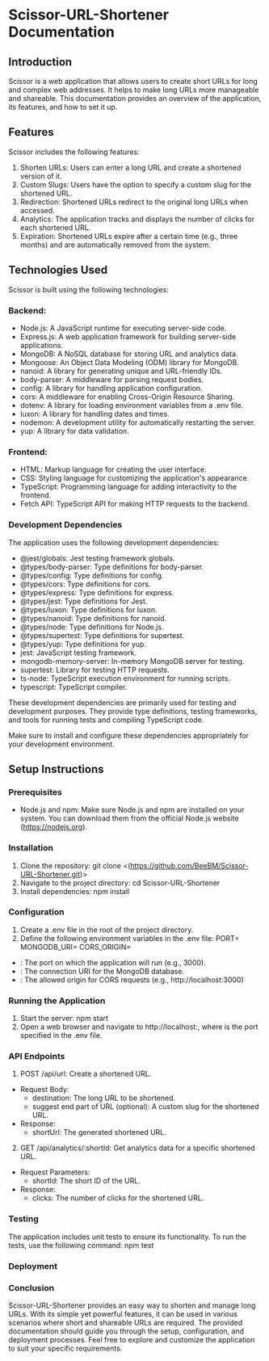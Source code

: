 # Scissor-URL-Shortener Documentation

## Introduction
Scissor is a web application that allows users to create short URLs for long and complex web addresses. It helps to make long URLs more manageable and shareable. This documentation provides an overview of the application, its features, and how to set it up.

## Features
Scissor includes the following features:

1. Shorten URLs: Users can enter a long URL and create a shortened version of it.
2. Custom Slugs: Users have the option to specify a custom slug for the shortened URL.
3. Redirection: Shortened URLs redirect to the original long URLs when accessed.
4. Analytics: The application tracks and displays the number of clicks for each shortened URL.
5. Expiration: Shortened URLs expire after a certain time (e.g., three months) and are automatically removed from the system.

## Technologies Used
Scissor is built using the following technologies:

### Backend:
- Node.js: A JavaScript runtime for executing server-side code.
- Express.js: A web application framework for building server-side applications.
- MongoDB: A NoSQL database for storing URL and analytics data.
- Mongoose: An Object Data Modeling (ODM) library for MongoDB.
- nanoid: A library for generating unique and URL-friendly IDs.
- body-parser: A middleware for parsing request bodies.
- config: A library for handling application configuration.
- cors: A middleware for enabling Cross-Origin Resource Sharing.
- dotenv: A library for loading environment variables from a .env file.
- luxon: A library for handling dates and times.
- nodemon: A development utility for automatically restarting the server.
- yup: A library for data validation.

### Frontend:
- HTML: Markup language for creating the user interface.
- CSS: Styling language for customizing the application's appearance.
- TypeScript: Programming language for adding interactivity to the frontend.
- Fetch API: TypeScript API for making HTTP requests to the backend.

### Development Dependencies
The application uses the following development dependencies:
- @jest/globals: Jest testing framework globals.
- @types/body-parser: Type definitions for body-parser.
- @types/config: Type definitions for config.
- @types/cors: Type definitions for cors.
- @types/express: Type definitions for express.
- @types/jest: Type definitions for Jest.
- @types/luxon: Type definitions for luxon.
- @types/nanoid: Type definitions for nanoid.
- @types/node: Type definitions for Node.js.
- @types/supertest: Type definitions for supertest.
- @types/yup: Type definitions for yup.
- jest: JavaScript testing framework.
- mongodb-memory-server: In-memory MongoDB server for testing.
- supertest: Library for testing HTTP requests.
- ts-node: TypeScript execution environment for running scripts.
- typescript: TypeScript compiler.

These development dependencies are primarily used for testing and development purposes. They provide type definitions, testing frameworks, and tools for running tests and compiling TypeScript code.

Make sure to install and configure these dependencies appropriately for your development environment.

## Setup Instructions
### Prerequisites
- Node.js and npm: Make sure Node.js and npm are installed on your system. You can download them from the official Node.js website (https://nodejs.org).

### Installation
1. Clone the repository:
    git clone <(https://github.com/BeeBM/Scissor-URL-Shortener.git)>
2. Navigate to the project directory:
    cd Scissor-URL-Shortener
3. Install dependencies:
    npm install

### Configuration
1. Create a .env file in the root of the project directory.
2. Define the following environment variables in the .env file:
    PORT=<port-number>
    MONGODB_URI=<mongodb-uri>
    CORS_ORIGIN=<cors-origin>
 - <port-number>: The port on which the application will run (e.g., 3000).
 - <mongodb-uri>: The connection URI for the MongoDB database.
 - <cors-origin>: The allowed origin for CORS requests (e.g., http://localhost:3000)

### Running the Application
1. Start the server:
    npm start
2. Open a web browser and navigate to http://localhost:<port-number>, where <port-number> is the port specified in the .env file.

### API Endpoints
1. POST /api/url: Create a shortened URL.
 - Request Body:
    - destination: The long URL to be shortened.
    - suggest end part of URL (optional): A custom slug for the shortened URL.
 - Response:
    - shortUrl: The generated shortened URL.
2. GET /api/analytics/:shortId: Get analytics data for a specific shortened URL.
 - Request Parameters:
    - shortId: The short ID of the URL.
 - Response:
    - clicks: The number of clicks for the shortened URL.

### Testing
The application includes unit tests to ensure its functionality. To run the tests, use the following command:
    npm test

### Deployment

### Conclusion
Scissor-URL-Shortener provides an easy way to shorten and manage long URLs. With its simple yet powerful features, it can be used in various scenarios where short and shareable URLs are required. The provided documentation should guide you through the setup, configuration, and deployment processes. Feel free to explore and customize the application to suit your specific requirements.
